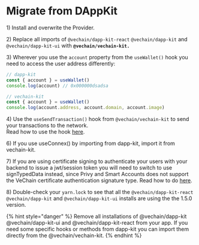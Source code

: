 # Migrate from DAppKit

1\) Install and overwrite the Provider.

2\) Replace all imports of `@vechain/dapp-kit-react` `@vechain/dapp-kit` and `@vechain/dapp-kit-ui` with **`@vechain/vechain-kit.`**

3\) Wherever you use the `account` property from the `useWallet()` hook you need to access the user address differently:

```typescript
// dapp-kit
const { account } = useWallet()
console.log(account) // 0x000000dsadsa

// vechain-kit
const { account } = useWallet()
console.log(account.address, account.domain, account.image)
```

4\) Use the `useSendTransaction()` hook from `@vechain/vechain-kit` to send your transactions to the network. \
Read how to use the hook [here](../send-transactions.md).

6\) If you use useConnex() by importing from dapp-kit, import it from vechain-kit.

7\) If you are using certificate signing to authenticate your users with your backend to issue a jwt/session token you will need to switch to use signTypedData instead, since Privy and Smart Accounts does not support the VeChain certificate authentication signature type. Read how to do [here](../sign-messages.md).

8\) Double-check your `yarn.lock` to see that all the `@vechain/dapp-kit-react` `@vechain/dapp-kit` and `@vechain/dapp-kit-ui` installs are using the the 1.5.0 version.

{% hint style="danger" %}
Remove all installations of @vechain/dapp-kit @vechain/dapp-kit-ui and @vechain/dapp-kit-react from your app. If you need some specific hooks or methods from dapp-kit you can import them directly from the @vechain/vechain-kit.
{% endhint %}

